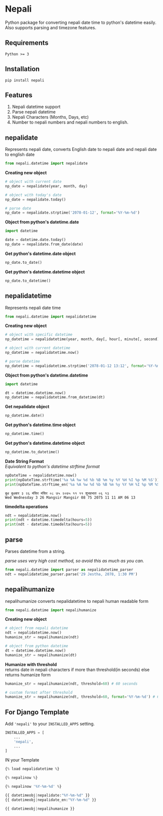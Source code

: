Nepali
======

Python package for converting nepali date time to python's datetime easily. Also supports parsing and timezone features.

Requirements
------------
	Python >= 3


Installation
-----------
	pip install nepali


Features
--------
1. Nepali datetime support
2. Parse nepali datetime
3. Nepali Characters (Months, Days, etc)
4. Number to nepali numbers and nepali numbers to english.


nepalidate
-------------

Represents nepali date, converts English date to nepali date and nepali date to english date

```python
from nepali.datetime import nepalidate  
```

**Creating new object**
```python
# object with current date
np_date = nepalidate(year, month, day)

# object with today's date
np_date = nepalidate.today()

# parse date
np_date = nepalidate.strptime('2078-01-12', format='%Y-%m-%d')
```

**Object from python's datetime.date**
```python
import datetime

date = datetime.date.today()
np_date = nepalidate.from_date(date)
```

**Get python's datetime.date object**
```python
np_date.to_date()
```

**Get python's datetime.datetime object**
```python
np_date.to_datetime()
```


nepalidatetime
-------------

Represents nepali date time

```python
from nepali.datetime import nepalidatetime  
```

**Creating new object**
```python
# object with specific datetime
np_datetime = nepalidatetime(year, month, day[, hour[, minute[, second]]]) # arguments must be nepali

# object with current datetime
np_datetime = nepalidatetime.now()

# parse datetime
np_datetime = nepalidatetime.strptime('2078-01-12 13:12', format='%Y-%m-%d %H:%M')
```

**Object from python's datetime.datetime**
```python
import datetime

dt = datetime.datetime.now()
np_datetime = nepalidatetime.from_datetime(dt)
```

**Get nepalidate object**
```python
np_datetime.date()
```

**Get python's datetime.time object**
```python
np_datetime.time()
```

**Get python's datetime.datetime object**
```python
np_datetime.to_datetime()
```

**Date String Format**\
_Equivalent to python's datetime strftime format_
```python
npDateTime = nepalidatetime.now()
print(npDateTime.strftime('%a %A %w %d %b %B %m %y %Y %H %I %p %M %S'))
print(npDateTime.strftime_en('%a %A %w %d %b %B %m %y %Y %H %I %p %M %S'))
```
```
बुध बुधबार ३ २६ मंसिर मंसिर ०८ ७५ २०७५ ११ ११ शुभप्रभात ०६ १३
Wed Wednesday 3 26 Mangsir Mangsir 08 75 2075 11 11 AM 06 13
```

**timedelta operations**
```python
ndt = nepalidatetime.now()
print(ndt + datetime.timedelta(hours=5))
print(ndt - datetime.timedelta(hours=5))
```

parse
---
Parses datetime from a string.

_parse uses very high cost method, so avoid this as much as you can._

```python
from nepali.datetime import parser as nepalidatetime_parser
ndt = nepalidatetime_parser.parse('29 Jestha, 2078, 1:30 PM')
```

nepalihumanize
-------------

nepalihumanize converts nepalidatetime to nepali human readable form

```python
from nepali.datetime import nepalihumanize  
```

**Creating new object**
```python
# object from nepali datetime
ndt = nepalidatetime.now()
humanize_str = nepalihumanize(ndt)

# object from python datetime
dt = datetime.datetime.now()
humanize_str = nepalihumanize(dt)
```


**Humanize with threshold**\
returns date in nepali characters if more than threshold(in seconds) else returns humanize form
```python
humanize_str = nepalihumanize(ndt, threshold=60) # 60 seconds

# custom format after threshold
humanize_str = nepalihumanize(ndt, threshold=60, format='%Y-%m-%d') # 60 seconds
```

For Django Template
-------------------

Add `'nepali'` to your `INSTALLED_APPS` setting.
```python
INSTALLED_APPS = [
	...
	'nepali',
	...
]
```

IN your Template

```python
{% load nepalidatetime %}
```

```python
{% nepalinow %}
```

```python
{% nepalinow '%Y-%m-%d' %}
```

```python
{{ datetimeobj|nepalidate:"%Y-%m-%d" }}
{{ datetimeobj|nepalidate_en:"%Y-%m-%d" }}
```

```python
{{ datetimeobj|nepalihumanize }}
```

